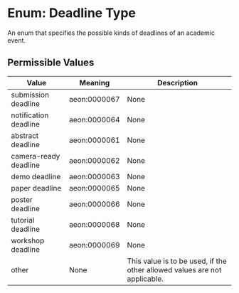 # Enum: Deadline Type

An enum that specifies the possible kinds of deadlines of an academic event.

## Permissible Values

| Value | Meaning | Description | 
| --- | --- | --- |
| submission deadline | aeon:0000067 | None |
| notification deadline | aeon:0000064 | None |
| abstract deadline | aeon:0000061 | None |
| camera-ready deadline | aeon:0000062 | None |
| demo deadline | aeon:0000063 | None |
| paper deadline | aeon:0000065 | None |
| poster deadline | aeon:0000066 | None |
| tutorial deadline | aeon:0000068 | None |
| workshop deadline | aeon:0000069 | None |
| other | None | This value is to be used, if the other allowed values are not applicable. |








